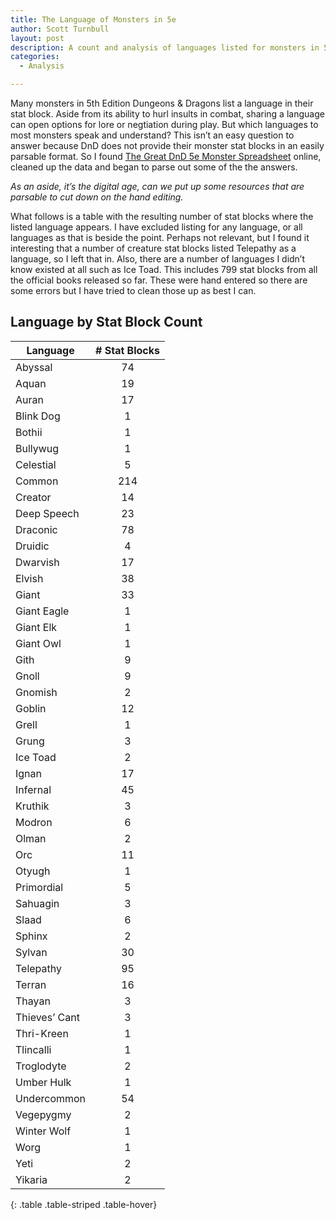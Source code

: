```yaml
---
title: The Language of Monsters in 5e
author: Scott Turnbull
layout: post
description: A count and analysis of languages listed for monsters in 5th edition statblocks.
categories:
  - Analysis

---
```

Many monsters in 5th Edition Dungeons & Dragons list a language in their stat block. Aside from its ability to hurl insults in combat, sharing a language can open options for lore or negtiation during play. But which languages to most monsters speak and understand? This isn&#8217;t an easy question to answer because DnD does not provide their monster stat blocks in an easily parsable format. So I found <a href="https://www.reddit.com/r/UnearthedArcana/comments/8zvr6s/the_great_dd5e_monster_spreadsheet/" target="_blank" rel="noreferrer noopener">The Great DnD 5e Monster Spreadsheet</a> online, cleaned up the data and began to parse out some of the the answers.

_As an aside, it&#8217;s the digital age, can we put up some resources that are parsable to cut down on the hand editing._

What follows is a table with the resulting number of stat blocks where the listed language appears. I have excluded listing for any language, or all languages as that is beside the point. Perhaps not relevant, but I found it interesting that a number of creature stat blocks listed Telepathy as a language, so I left that in. Also, there are a number of languages I didn&#8217;t know existed at all such as Ice Toad. This includes 799 stat blocks from all the official books released so far. These were hand entered so there are some errors but I have tried to clean those up as best I can.

## Language by Stat Block Count

|Language|# Stat Blocks|
|--- |:-: |
|Abyssal|74|
|Aquan|19|
|Auran|17|
|Blink Dog|1|
|Bothii|1|
|Bullywug|1|
|Celestial|5|
|Common|214|
|Creator|14|
|Deep Speech|23|
|Draconic|78|
|Druidic|4|
|Dwarvish|17|
|Elvish|38|
|Giant|33|
|Giant Eagle|1|
|Giant Elk|1|
|Giant Owl|1|
|Gith|9|
|Gnoll|9|
|Gnomish|2|
|Goblin|12|
|Grell|1|
|Grung|3|
|Ice Toad|2|
|Ignan|17|
|Infernal|45|
|Kruthik|3|
|Modron|6|
|Olman|2|
|Orc|11|
|Otyugh|1|
|Primordial|5|
|Sahuagin|3|
|Slaad|6|
|Sphinx|2|
|Sylvan|30|
|Telepathy|95|
|Terran|16|
|Thayan|3|
|Thieves’ Cant|3|
|Thri-Kreen|1|
|Tlincalli|1|
|Troglodyte|2|
|Umber Hulk|1|
|Undercommon|54|
|Vegepygmy|2|
|Winter Wolf|1|
|Worg|1|
|Yeti|2|
|Yikaria|2|
{: .table .table-striped .table-hover}